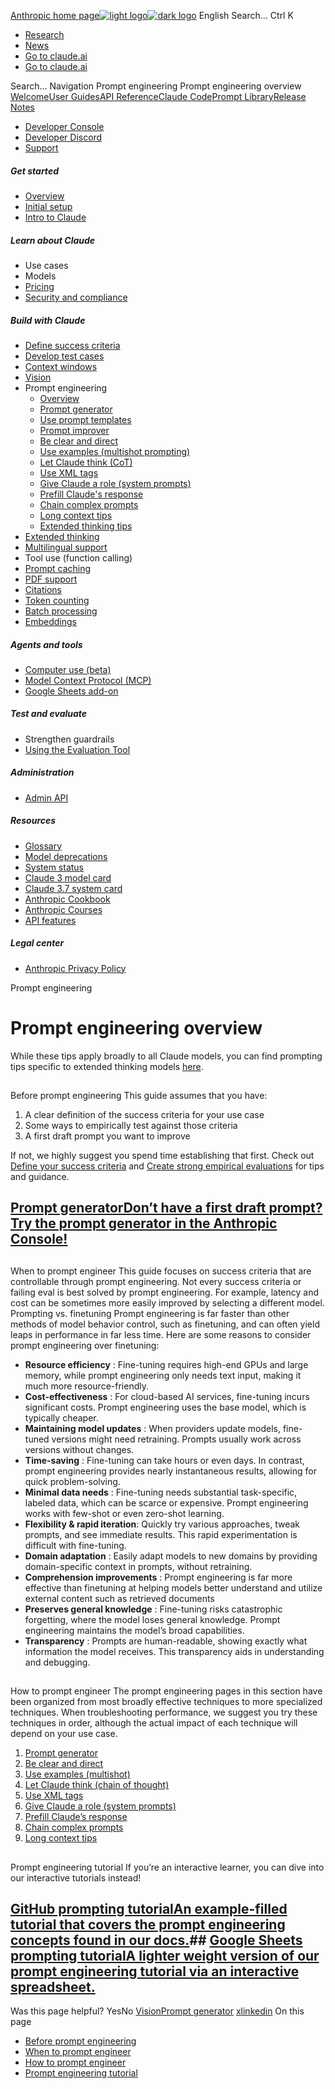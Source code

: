 [Anthropic home page![light logo](https://mintlify.s3.us-west-1.amazonaws.com/anthropic/logo/light.svg)![dark logo](https://mintlify.s3.us-west-1.amazonaws.com/anthropic/logo/dark.svg)](https://docs.anthropic.com/)
English
Search...
Ctrl K
  * [Research](https://www.anthropic.com/research)
  * [News](https://www.anthropic.com/news)
  * [Go to claude.ai](https://claude.ai/)
  * [Go to claude.ai](https://claude.ai/)


Search...
Navigation
Prompt engineering
Prompt engineering overview
[Welcome](https://docs.anthropic.com/en/home)[User Guides](https://docs.anthropic.com/en/docs/welcome)[API Reference](https://docs.anthropic.com/en/api/getting-started)[Claude Code](https://docs.anthropic.com/en/docs/claude-code/overview)[Prompt Library](https://docs.anthropic.com/en/prompt-library/library)[Release Notes](https://docs.anthropic.com/en/release-notes/overview)
* [Developer Console](https://console.anthropic.com/)
* [Developer Discord](https://www.anthropic.com/discord)
* [Support](https://support.anthropic.com/)
##### Get started
  * [Overview](https://docs.anthropic.com/en/docs/welcome)
  * [Initial setup](https://docs.anthropic.com/en/docs/initial-setup)
  * [Intro to Claude](https://docs.anthropic.com/en/docs/intro-to-claude)


##### Learn about Claude
  * Use cases
  * Models
  * [Pricing](https://docs.anthropic.com/en/docs/about-claude/pricing)
  * [Security and compliance](https://trust.anthropic.com/)


##### Build with Claude
  * [Define success criteria](https://docs.anthropic.com/en/docs/build-with-claude/define-success)
  * [Develop test cases](https://docs.anthropic.com/en/docs/build-with-claude/develop-tests)
  * [Context windows](https://docs.anthropic.com/en/docs/build-with-claude/context-windows)
  * [Vision](https://docs.anthropic.com/en/docs/build-with-claude/vision)
  * Prompt engineering
    * [Overview](https://docs.anthropic.com/en/docs/build-with-claude/prompt-engineering/overview)
    * [Prompt generator](https://docs.anthropic.com/en/docs/build-with-claude/prompt-engineering/prompt-generator)
    * [Use prompt templates](https://docs.anthropic.com/en/docs/build-with-claude/prompt-engineering/prompt-templates-and-variables)
    * [Prompt improver](https://docs.anthropic.com/en/docs/build-with-claude/prompt-engineering/prompt-improver)
    * [Be clear and direct](https://docs.anthropic.com/en/docs/build-with-claude/prompt-engineering/be-clear-and-direct)
    * [Use examples (multishot prompting)](https://docs.anthropic.com/en/docs/build-with-claude/prompt-engineering/multishot-prompting)
    * [Let Claude think (CoT)](https://docs.anthropic.com/en/docs/build-with-claude/prompt-engineering/chain-of-thought)
    * [Use XML tags](https://docs.anthropic.com/en/docs/build-with-claude/prompt-engineering/use-xml-tags)
    * [Give Claude a role (system prompts)](https://docs.anthropic.com/en/docs/build-with-claude/prompt-engineering/system-prompts)
    * [Prefill Claude's response](https://docs.anthropic.com/en/docs/build-with-claude/prompt-engineering/prefill-claudes-response)
    * [Chain complex prompts](https://docs.anthropic.com/en/docs/build-with-claude/prompt-engineering/chain-prompts)
    * [Long context tips](https://docs.anthropic.com/en/docs/build-with-claude/prompt-engineering/long-context-tips)
    * [Extended thinking tips](https://docs.anthropic.com/en/docs/build-with-claude/prompt-engineering/extended-thinking-tips)
  * [Extended thinking](https://docs.anthropic.com/en/docs/build-with-claude/extended-thinking)
  * [Multilingual support](https://docs.anthropic.com/en/docs/build-with-claude/multilingual-support)
  * Tool use (function calling)
  * [Prompt caching](https://docs.anthropic.com/en/docs/build-with-claude/prompt-caching)
  * [PDF support](https://docs.anthropic.com/en/docs/build-with-claude/pdf-support)
  * [Citations](https://docs.anthropic.com/en/docs/build-with-claude/citations)
  * [Token counting](https://docs.anthropic.com/en/docs/build-with-claude/token-counting)
  * [Batch processing](https://docs.anthropic.com/en/docs/build-with-claude/batch-processing)
  * [Embeddings](https://docs.anthropic.com/en/docs/build-with-claude/embeddings)


##### Agents and tools
  * [Computer use (beta)](https://docs.anthropic.com/en/docs/agents-and-tools/computer-use)
  * [Model Context Protocol (MCP)](https://docs.anthropic.com/en/docs/agents-and-tools/mcp)
  * [Google Sheets add-on](https://docs.anthropic.com/en/docs/agents-and-tools/claude-for-sheets)


##### Test and evaluate
  * Strengthen guardrails
  * [Using the Evaluation Tool](https://docs.anthropic.com/en/docs/test-and-evaluate/eval-tool)


##### Administration
  * [Admin API](https://docs.anthropic.com/en/docs/administration/administration-api)


##### Resources
  * [Glossary](https://docs.anthropic.com/en/docs/resources/glossary)
  * [Model deprecations](https://docs.anthropic.com/en/docs/resources/model-deprecations)
  * [System status](https://status.anthropic.com/)
  * [Claude 3 model card](https://assets.anthropic.com/m/61e7d27f8c8f5919/original/Claude-3-Model-Card.pdf)
  * [Claude 3.7 system card](https://anthropic.com/claude-3-7-sonnet-system-card)
  * [Anthropic Cookbook](https://github.com/anthropics/anthropic-cookbook)
  * [Anthropic Courses](https://github.com/anthropics/courses)
  * [API features](https://docs.anthropic.com/en/docs/resources/api-features)


##### Legal center
  * [Anthropic Privacy Policy](https://www.anthropic.com/legal/privacy)


Prompt engineering
# Prompt engineering overview
While these tips apply broadly to all Claude models, you can find prompting tips specific to extended thinking models [here](https://docs.anthropic.com/en/docs/build-with-claude/prompt-engineering/extended-thinking-tips).
## 
[​](https://docs.anthropic.com/en/docs/build-with-claude/prompt-engineering/overview#before-prompt-engineering)
Before prompt engineering
This guide assumes that you have:
  1. A clear definition of the success criteria for your use case
  2. Some ways to empirically test against those criteria
  3. A first draft prompt you want to improve


If not, we highly suggest you spend time establishing that first. Check out [Define your success criteria](https://docs.anthropic.com/en/docs/build-with-claude/define-success) and [Create strong empirical evaluations](https://docs.anthropic.com/en/docs/build-with-claude/develop-tests) for tips and guidance.
## [Prompt generatorDon’t have a first draft prompt? Try the prompt generator in the Anthropic Console!](https://console.anthropic.com/dashboard)
## 
[​](https://docs.anthropic.com/en/docs/build-with-claude/prompt-engineering/overview#when-to-prompt-engineer)
When to prompt engineer
This guide focuses on success criteria that are controllable through prompt engineering. Not every success criteria or failing eval is best solved by prompt engineering. For example, latency and cost can be sometimes more easily improved by selecting a different model.
Prompting vs. finetuning
Prompt engineering is far faster than other methods of model behavior control, such as finetuning, and can often yield leaps in performance in far less time. Here are some reasons to consider prompt engineering over finetuning:
  * **Resource efficiency** : Fine-tuning requires high-end GPUs and large memory, while prompt engineering only needs text input, making it much more resource-friendly.
  * **Cost-effectiveness** : For cloud-based AI services, fine-tuning incurs significant costs. Prompt engineering uses the base model, which is typically cheaper.
  * **Maintaining model updates** : When providers update models, fine-tuned versions might need retraining. Prompts usually work across versions without changes.
  * **Time-saving** : Fine-tuning can take hours or even days. In contrast, prompt engineering provides nearly instantaneous results, allowing for quick problem-solving.
  * **Minimal data needs** : Fine-tuning needs substantial task-specific, labeled data, which can be scarce or expensive. Prompt engineering works with few-shot or even zero-shot learning.
  * **Flexibility & rapid iteration**: Quickly try various approaches, tweak prompts, and see immediate results. This rapid experimentation is difficult with fine-tuning.
  * **Domain adaptation** : Easily adapt models to new domains by providing domain-specific context in prompts, without retraining.
  * **Comprehension improvements** : Prompt engineering is far more effective than finetuning at helping models better understand and utilize external content such as retrieved documents
  * **Preserves general knowledge** : Fine-tuning risks catastrophic forgetting, where the model loses general knowledge. Prompt engineering maintains the model’s broad capabilities.
  * **Transparency** : Prompts are human-readable, showing exactly what information the model receives. This transparency aids in understanding and debugging.


## 
[​](https://docs.anthropic.com/en/docs/build-with-claude/prompt-engineering/overview#how-to-prompt-engineer)
How to prompt engineer
The prompt engineering pages in this section have been organized from most broadly effective techniques to more specialized techniques. When troubleshooting performance, we suggest you try these techniques in order, although the actual impact of each technique will depend on your use case.
  1. [Prompt generator](https://docs.anthropic.com/en/docs/build-with-claude/prompt-engineering/prompt-generator)
  2. [Be clear and direct](https://docs.anthropic.com/en/docs/build-with-claude/prompt-engineering/be-clear-and-direct)
  3. [Use examples (multishot)](https://docs.anthropic.com/en/docs/build-with-claude/prompt-engineering/multishot-prompting)
  4. [Let Claude think (chain of thought)](https://docs.anthropic.com/en/docs/build-with-claude/prompt-engineering/chain-of-thought)
  5. [Use XML tags](https://docs.anthropic.com/en/docs/build-with-claude/prompt-engineering/use-xml-tags)
  6. [Give Claude a role (system prompts)](https://docs.anthropic.com/en/docs/build-with-claude/prompt-engineering/system-prompts)
  7. [Prefill Claude’s response](https://docs.anthropic.com/en/docs/build-with-claude/prompt-engineering/prefill-claudes-response)
  8. [Chain complex prompts](https://docs.anthropic.com/en/docs/build-with-claude/prompt-engineering/chain-prompts)
  9. [Long context tips](https://docs.anthropic.com/en/docs/build-with-claude/prompt-engineering/long-context-tips)


## 
[​](https://docs.anthropic.com/en/docs/build-with-claude/prompt-engineering/overview#prompt-engineering-tutorial)
Prompt engineering tutorial
If you’re an interactive learner, you can dive into our interactive tutorials instead!
## [GitHub prompting tutorialAn example-filled tutorial that covers the prompt engineering concepts found in our docs.](https://github.com/anthropics/prompt-eng-interactive-tutorial)## [Google Sheets prompting tutorialA lighter weight version of our prompt engineering tutorial via an interactive spreadsheet.](https://docs.google.com/spreadsheets/d/19jzLgRruG9kjUQNKtCg1ZjdD6l6weA6qRXG5zLIAhC8)
Was this page helpful?
YesNo
[Vision](https://docs.anthropic.com/en/docs/build-with-claude/vision)[Prompt generator](https://docs.anthropic.com/en/docs/build-with-claude/prompt-engineering/prompt-generator)
[x](https://x.com/AnthropicAI)[linkedin](https://www.linkedin.com/company/anthropicresearch)
On this page
  * [Before prompt engineering](https://docs.anthropic.com/en/docs/build-with-claude/prompt-engineering/overview#before-prompt-engineering)
  * [When to prompt engineer](https://docs.anthropic.com/en/docs/build-with-claude/prompt-engineering/overview#when-to-prompt-engineer)
  * [How to prompt engineer](https://docs.anthropic.com/en/docs/build-with-claude/prompt-engineering/overview#how-to-prompt-engineer)
  * [Prompt engineering tutorial](https://docs.anthropic.com/en/docs/build-with-claude/prompt-engineering/overview#prompt-engineering-tutorial)


